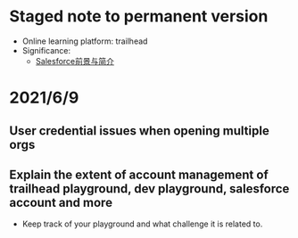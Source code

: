 # Staged note to permanent version
- Online learning platform: trailhead
- Significance:
  - [Salesforce前景与简介](https://juejin.cn/post/6844903906414182407)
# 2021/6/9
## User credential issues when opening multiple orgs
## Explain the extent of account management of trailhead playground, dev playground, salesforce account and more
- Keep track of your playground and what challenge it is related to.
